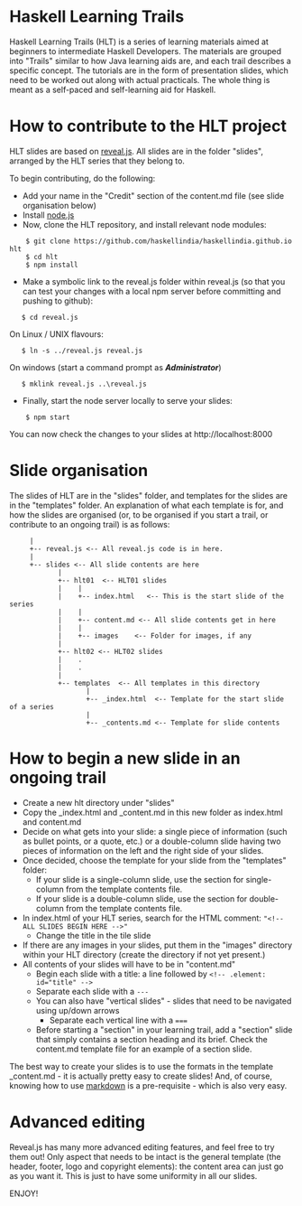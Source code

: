 # Haskell Learning Trails
Haskell Learning Trails (HLT) is a series of learning materials aimed at beginners to intermediate Haskell Developers. The materials are grouped into "Trails" similar to how Java learning aids are, and each trail describes a specific concept. The tutorials are in the form of presentation slides, which need to be worked out along with actual practicals. The whole thing is meant as a self-paced and self-learning aid for Haskell.

# How to contribute to the HLT project
HLT slides are based on [reveal.js]. All slides are in the folder "slides", arranged by the HLT series that they belong to.

To begin contributing, do the following:

- Add your name in the "Credit" section of the content.md file (see slide organisation below)
- Install [node.js]
- Now, clone the HLT repository, and install relevant node modules:

```
    $ git clone https://github.com/haskellindia/haskellindia.github.io hlt
    $ cd hlt
    $ npm install
```
- Make a symbolic link to the reveal.js folder within reveal.js (so that you can test your
  changes with a local npm server before committing and pushing to github):
```
   $ cd reveal.js
```
   On Linux / UNIX flavours:
```
   $ ln -s ../reveal.js reveal.js
```
  On windows (start a command prompt as **_Administrator_**)
```
   $ mklink reveal.js ..\reveal.js
```  
- Finally, start the node server locally to serve your slides:
```
    $ npm start
```
 You can now check the changes to your slides at http://localhost:8000

# Slide organisation
The slides of HLT are in the "slides" folder, and templates for the slides are in the "templates" folder. An explanation of what each template is for, and how the slides are organised (or, to be organised if you start a trail, or contribute to an ongoing trail) is as follows:

```
     |
     +-- reveal.js <-- All reveal.js code is in here.
     |
     +-- slides <-- All slide contents are here
            |
            +-- hlt01  <-- HLT01 slides
            |    |
            |    +-- index.html   <-- This is the start slide of the series
            |    |
            |    +-- content.md <-- All slide contents get in here
            |    |
            |    +-- images    <-- Folder for images, if any
            |
            +-- hlt02 <-- HLT02 slides
            |    .
            |    .
            |
            +-- templates  <-- All templates in this directory
                   |
                   +-- _index.html  <-- Template for the start slide of a series
                   |
                   +-- _contents.md <-- Template for slide contents

```

# How to begin a new slide in an ongoing trail
- Create a new hlt<nn> directory under "slides"
- Copy the _index.html and _content.md in this new folder as index.html and content.md
- Decide on what gets into your slide: a single piece of information (such as bullet points, or a quote, etc.) or a double-column slide having two pieces of information on the left and the right side of your slides.
- Once decided, choose the template for your slide from the "templates" folder:
  - If your slide is a single-column slide, use the section for single-column from the template contents file.
  - If your slide is a double-column slide, use the section for double-column from the template contents file.
- In index.html of your HLT series, search for the HTML comment: `"<!-- ALL SLIDES BEGIN HERE -->"`
  - Change the title in the tile slide
- If there are any images in your slides, put them in the "images" directory within your HLT directory (create the
  directory if not yet present.)
- All contents of your slides will have to be in "content.md"
  - Begin each slide with a title: a line followed by `<!-- .element: id="title" -->`
  - Separate each slide with a `---`   
  - You can also have "vertical slides" - slides that need to be navigated using up/down arrows
    - Separate each vertical line with a `===`
  - Before starting a "section" in your learning trail, add a "section" slide that simply contains
    a section heading and its brief. Check the content.md template file for an example of a section slide.

The best way to create your slides is to use the formats in the template _content.md - it is actually pretty easy to create slides! And, of course, knowing how to use [markdown] is a pre-requisite - which is also very easy.    

# Advanced editing
Reveal.js has many more advanced editing features, and feel free to try them out! Only aspect that needs to be intact is the general template (the header, footer, logo and copyright elements): the content area can just go as you want it. This is just to have some uniformity in all our slides.

ENJOY!  


[reveal.js]: https://github.com/hakimel/reveal.js
[node.js]: https://nodejs.org/en/
[markdown]: https://daringfireball.net/projects/markdown/
